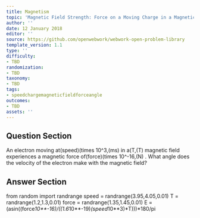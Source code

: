 ```yaml
---
title: Magnetism
topic: 'Magnetic Field Strength: Force on a Moving Charge in a Magnetic Field'
author: ''
date: 12 January 2018
editor: ''
source: https://github.com/openwebwork/webwork-open-problem-library
template_version: 1.1
type: ''
difficulty:
- TBD
randomization:
- TBD
taxonomy:
- TBD
tags:
- speedchargemagneticfieldforceangle
outcomes:
- TBD
assets: ''
---
```


## Question Section 

An electron moving at(speed)(times 10^3,(ms) in a(T,(T) magnetic field experiences a magnetic force of(force)(times 10^-16,(N) . What angle does the velocity of the electron make with the magnetic field?



## Answer Section

from random import randrange
speed = randrange(3.95,4.05,0.01)
T = randrange(1.2,1.3,0.01)
force = randrange(1.35,1.45,0.01)
E = (asin((force*10**-16)/((1.6*10**-19)*(speed*10**3)*T)))*180/pi